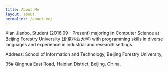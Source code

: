 ```yaml
---
title: About Me
layout: about
permalink: /about-me/
---
```


Xian Jianbo, Student (2016.09 - Present) majoring in Computer Science at Beijing Forestry University (北京林业大学) with programming skills in diverse languages and experience in industrial and research settings. 

Address: School of Information and Technology, Beijing Forestry University,

35# Qinghua East Road, Haidian District, Beijing, China.